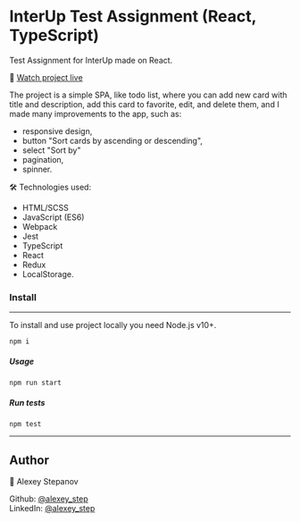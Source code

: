 # __InterUp Test Assignment (React, TypeScript)__

Test Assignment for InterUp made on React.

🔎 [Watch project live](https://cards-list-app.netlify.app)

The project is a simple SPA, like todo list, where you can add new card with title and description, add this card to favorite, edit, and delete them, and  I made many improvements to the app, such as:

* responsive design,
* button "Sort cards by ascending or descending",
* select "Sort by"
* pagination,
* spinner.

🛠 Technologies used:  
* HTML/SCSS  
* JavaScript (ES6)  
* Webpack  
* Jest  
* TypeScript  
* React  
* Redux  
* LocalStorage.

### __Install__

***

To install and use project locally you need Node.js v10+.

```
npm i
```


##### __Usage__

```
npm run start
```

##### __Run tests__

```
npm test
```

***

## Author

👦 Alexey Stepanov

Github: [@alexey_step](https://github.com/Alexey-step)  
LinkedIn: [@alexey_step](https://www.linkedin.com/in/aleksey-stepanov-318a10200/)
